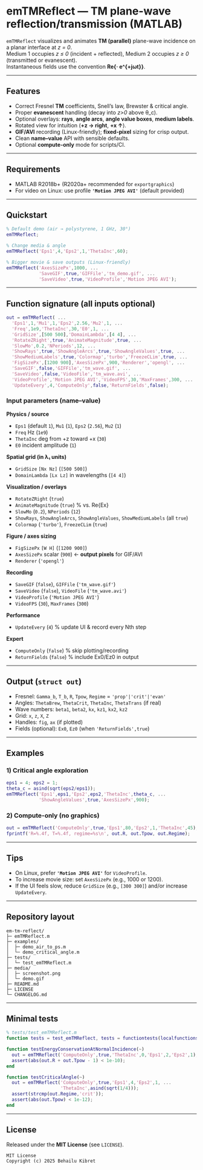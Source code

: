 # emTMReflect — TM plane-wave reflection/transmission (MATLAB)

`emTMReflect` visualizes and animates **TM (parallel)** plane-wave incidence on a planar interface at _z = 0_.  
Medium 1 occupies _z ≤ 0_ (incident + reflected), Medium 2 occupies _z ≥ 0_ (transmitted or evanescent).  
Instantaneous fields use the convention **Re{· e^{+jωt}}**.

---

## Features
- Correct Fresnel **TM** coefficients, Snell’s law, Brewster & critical angle.
- Proper **evanescent** handling (decay into _z>0_ above θ_c).
- Optional overlays: **rays**, **angle arcs**, **angle value boxes**, **medium labels**.
- Rotated view for intuition (**+z → right**, **+x ↑**).
- **GIF/AVI** recording (Linux-friendly); **fixed-pixel** sizing for crisp output.
- Clean **name–value** API with sensible defaults.
- Optional **compute-only** mode for scripts/CI.

---

## Requirements
- MATLAB R2018b+ (R2020a+ recommended for `exportgraphics`)
- For video on Linux: use profile **`'Motion JPEG AVI'`** (default provided)

---

## Quickstart

~~~matlab
% Default demo (air → polystyrene, 1 GHz, 30°)
emTMReflect;

% Change media & angle
emTMReflect('Eps1',4,'Eps2',1,'ThetaInc',60);

% Bigger movie & save outputs (Linux-friendly)
emTMReflect('AxesSizePx',1000, ...
            'SaveGIF',true,'GIFFile','tm_demo.gif', ...
            'SaveVideo',true,'VideoProfile','Motion JPEG AVI');
~~~

---

## Function signature (all inputs optional)

~~~matlab
out = emTMReflect( ...
  'Eps1',1,'Mu1',1,'Eps2',2.56,'Mu2',1, ...
  'Freq',1e9,'ThetaInc',30,'E0',1, ...
  'GridSize',[500 500],'DomainLambda',[4 4], ...
  'RotateZRight',true,'AnimateMagnitude',true, ...
  'SlowMo',0.2,'NPeriods',12, ...
  'ShowRays',true,'ShowAngleArcs',true,'ShowAngleValues',true, ...
  'ShowMediumLabels',true,'Colormap','turbo','FreezeCLim',true, ...
  'FigSizePx',[1200 900],'AxesSizePx',900,'Renderer','opengl', ...
  'SaveGIF',false,'GIFFile','tm_wave.gif', ...
  'SaveVideo',false,'VideoFile','tm_wave.avi', ...
  'VideoProfile','Motion JPEG AVI','VideoFPS',30,'MaxFrames',300, ...
  'UpdateEvery',4,'ComputeOnly',false,'ReturnFields',false);
~~~

### Input parameters (name–value)
**Physics / source**
- `Eps1` (default `1`), `Mu1` (`1`), `Eps2` (`2.56`), `Mu2` (`1`)
- `Freq` Hz (`1e9`)
- `ThetaInc` deg from +z toward +x (`30`)
- `E0` incident amplitude (`1`)

**Spatial grid (in λ₁ units)**
- `GridSize` `[Nx Nz]` (`[500 500]`)
- `DomainLambda` `[Lx Lz]` in wavelengths (`[4 4]`)

**Visualization / overlays**
- `RotateZRight` (`true`)
- `AnimateMagnitude` (`true`)  % vs. Re{Ex}
- `SlowMo` (`0.2`), `NPeriods` (`12`)
- `ShowRays`, `ShowAngleArcs`, `ShowAngleValues`, `ShowMediumLabels` (all `true`)
- `Colormap` (`'turbo'`), `FreezeCLim` (`true`)

**Figure / axes sizing**
- `FigSizePx` `[W H]` (`[1200 900]`)
- `AxesSizePx` scalar (`900`)  ← **output pixels** for GIF/AVI
- `Renderer` (`'opengl'`)

**Recording**
- `SaveGIF` (`false`), `GIFFile` (`'tm_wave.gif'`)
- `SaveVideo` (`false`), `VideoFile` (`'tm_wave.avi'`)
- `VideoProfile` (`'Motion JPEG AVI'`)
- `VideoFPS` (`30`), `MaxFrames` (`300`)

**Performance**
- `UpdateEvery` (`4`)  % update UI & record every Nth step

**Expert**
- `ComputeOnly` (`false`)  % skip plotting/recording
- `ReturnFields` (`false`) % include Ex0/Ez0 in output

---

## Output (`struct out`)
- Fresnel: `Gamma_b`, `T_b`, `R`, `Tpow`, `Regime` = `'prop'|'crit'|'evan'`
- Angles: `ThetaBrew`, `ThetaCrit`, `ThetaInc`, `ThetaTrans` (if real)
- Wave numbers: `beta1`, `beta2`, `kx`, `kz1`, `kx2`, `kz2`
- Grid: `x`, `z`, `X`, `Z`
- Handles: `fig`, `ax` (if plotted)
- Fields (optional): `Ex0`, `Ez0` (when `'ReturnFields',true`)

---

## Examples

### 1) Critical angle exploration
~~~matlab
eps1 = 4; eps2 = 1;
theta_c = asind(sqrt(eps2/eps1));
emTMReflect('Eps1',eps1,'Eps2',eps2,'ThetaInc',theta_c, ...
            'ShowAngleValues',true,'AxesSizePx',900);
~~~

### 2) Compute-only (no graphics)
~~~matlab
out = emTMReflect('ComputeOnly',true,'Eps1',80,'Eps2',1,'ThetaInc',45);
fprintf('R=%.4f, T=%.4f, regime=%s\n', out.R, out.Tpow, out.Regime);
~~~

---

## Tips
- On Linux, prefer **`'Motion JPEG AVI'`** for `VideoProfile`.
- To increase movie size: set `AxesSizePx` (e.g., 1000 or 1200).
- If the UI feels slow, reduce `GridSize` (e.g., `[300 300]`) and/or increase `UpdateEvery`.

---

## Repository layout 
~~~text
em-tm-reflect/
├─ emTMReflect.m
├─ examples/
│  ├─ demo_air_to_ps.m
│  └─ demo_critical_angle.m
├─ tests/
│  └─ test_emTMReflect.m
├─ media/
│  ├─ screenshot.png
│  └─ demo.gif
├─ README.md
├─ LICENSE
└─ CHANGELOG.md
~~~

---

## Minimal tests

~~~matlab
% tests/test_emTMReflect.m
function tests = test_emTMReflect, tests = functiontests(localfunctions); end

function testEnergyConservationAtNormalIncidence(~)
  out = emTMReflect('ComputeOnly',true,'ThetaInc',0,'Eps1',2,'Eps2',1);
  assert(abs(out.R + out.Tpow - 1) < 1e-10);
end

function testCriticalAngle(~)
  out = emTMReflect('ComputeOnly',true,'Eps1',4,'Eps2',1, ...
                    'ThetaInc',asind(sqrt(1/4)));
  assert(strcmp(out.Regime,'crit'));
  assert(abs(out.Tpow) < 1e-12);
end
~~~

---

## License
Released under the **MIT License** (see `LICENSE`).

~~~text
MIT License
Copyright (c) 2025 Behailu Kibret

